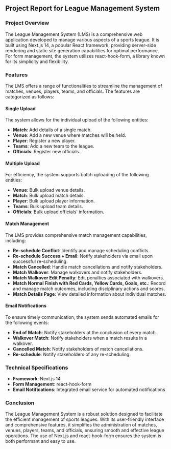 ## Project Report for League Management System

### Project Overview

The League Management System (LMS) is a comprehensive web application developed to manage various aspects of a sports league. It is built using Next.js 14, a popular React framework, providing server-side rendering and static site generation capabilities for optimal performance. For form management, the system utilizes react-hook-form, a library known for its simplicity and flexibility.

### Features

The LMS offers a range of functionalities to streamline the management of matches, venues, players, teams, and officials. The features are categorized as follows:

#### Single Upload
The system allows for the individual upload of the following entities:
- **Match**: Add details of a single match.
- **Venue**: Add a new venue where matches will be held.
- **Player**: Register a new player.
- **Teams**: Add a new team to the league.
- **Officials**: Register new officials.

#### Multiple Upload
For efficiency, the system supports batch uploading of the following entities:
- **Venue**: Bulk upload venue details.
- **Match**: Bulk upload match details.
- **Player**: Bulk upload player information.
- **Teams**: Bulk upload team details.
- **Officials**: Bulk upload officials' information.

#### Match Management
The LMS provides comprehensive match management capabilities, including:
- **Re-schedule Conflict**: Identify and manage scheduling conflicts.
- **Re-schedule Success + Email**: Notify stakeholders via email upon successful re-scheduling.
- **Match Cancelled**: Handle match cancellations and notify stakeholders.
- **Match Walkover**: Manage walkovers and notify stakeholders.
- **Match Walkover Edit Penalty**: Edit penalties associated with walkovers.
- **Match Normal Finish with Red Cards, Yellow Cards, Goals, etc.**: Record and manage match outcomes, including disciplinary actions and scores.
- **Match Details Page**: View detailed information about individual matches.

#### Email Notifications
To ensure timely communication, the system sends automated emails for the following events:
- **End of Match**: Notify stakeholders at the conclusion of every match.
- **Walkover Match**: Notify stakeholders when a match results in a walkover.
- **Cancelled Match**: Notify stakeholders of match cancellations.
- **Re-schedule**: Notify stakeholders of any re-scheduling.

### Technical Specifications

- **Framework**: Next.js 14
- **Form Management**: react-hook-form
- **Email Notifications**: Integrated email service for automated notifications

### Conclusion

The League Management System is a robust solution designed to facilitate the efficient management of sports leagues. With its user-friendly interface and comprehensive features, it simplifies the administration of matches, venues, players, teams, and officials, ensuring smooth and effective league operations. The use of Next.js and react-hook-form ensures the system is both performant and easy to use.